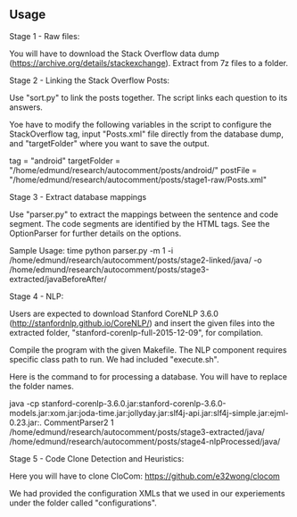 
## Usage

Stage 1 - Raw files:

You will have to download the Stack Overflow data dump
(https://archive.org/details/stackexchange).
Extract from 7z files to a folder.

Stage 2 - Linking the Stack Overflow Posts:

Use "sort.py" to link the posts together.
The script links each question to its answers.

Yoe have to modify the following variables in the script
to configure the StackOverflow tag, 
input "Posts.xml" file directly from the database dump,
and "targetFolder" where you want to save the output.

tag = "android"
targetFolder = "/home/edmund/research/autocomment/posts/android/"
postFile = "/home/edmund/research/autocomment/posts/stage1-raw/Posts.xml"

Stage 3 - Extract database mappings

Use "parser.py" to extract the mappings between 
the sentence and code segment.
The code segments are identified by the HTML tags.
See the OptionParser for further details on the options.

Sample Usage:
time python parser.py -m 1 -i /home/edmund/research/autocomment/posts/stage2-linked/java/ -o /home/edmund/research/autocomment/posts/stage3-extracted/javaBeforeAfter/

Stage 4 - NLP:

Users are expected to download Stanford CoreNLP 3.6.0
(http://stanfordnlp.github.io/CoreNLP/) and
insert the given files into the extracted folder,
"stanford-corenlp-full-2015-12-09", for compilation.

Compile the program with the given Makefile.
The NLP component requires specific class path to run.
We had included "execute.sh".

Here is the command to for processing a database.
You will have to replace the folder names.

java -cp stanford-corenlp-3.6.0.jar:stanford-corenlp-3.6.0-models.jar:xom.jar:joda-time.jar:jollyday.jar:slf4j-api.jar:slf4j-simple.jar:ejml-0.23.jar:. CommentParser2 1 /home/edmund/research/autocomment/posts/stage3-extracted/java/ /home/edmund/research/autocomment/posts/stage4-nlpProcessed/java/

Stage 5 - Code Clone Detection and Heuristics:

Here you will have to clone CloCom:
https://github.com/e32wong/clocom

We had provided the configuration XMLs that we used
in our experiements under the folder called "configurations".

